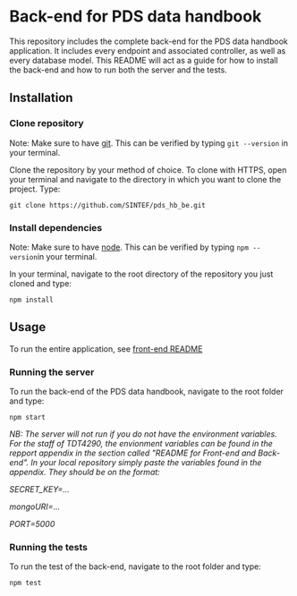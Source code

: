 # Back-end for PDS data handbook

This repository includes the complete back-end for the PDS data handbook application. It includes every endpoint and associated controller, as well as every database model. This README will act as a guide for how to install the back-end and how to run both the server and the tests.

## Installation

### Clone repository

Note: Make sure to have [git](https://git-scm.com/). This can be verified by typing ```git --version``` in your terminal.

Clone the repository by your method of choice. To clone with HTTPS, open your terminal and navigate to the directory in which you want to clone the project. Type:
```
git clone https://github.com/SINTEF/pds_hb_be.git
```

### Install dependencies

Note: Make sure to have [node](https://nodejs.org/en/download/). This can be verified by typing ```npm --version```in your terminal.

In your terminal, navigate to the root directory of the repository you just cloned and type:
```
npm install
```

## Usage

To run the entire application, see [front-end README](https://github.com/SINTEF/pds_hb/blob/development/README.md)

### Running the server

To run the back-end of the PDS data handbook, navigate to the root folder and type:
```
npm start
```

_NB: The server will not run if you do not have the environment variables. For the staff of TDT4290, the envionment variables can be found in the repport appendix in the section called "README for Front-end and Back-end". In your local repository simply paste the variables found in the appendix. They should be on the format:_

_SECRET_KEY=..._

_mongoURI=..._

_PORT=5000_

### Running the tests

To run the test of the back-end, navigate to the root folder and type:
```
npm test
```
